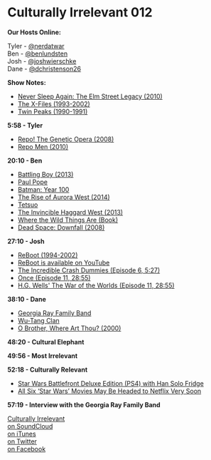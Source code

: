 # Culturally Irrelevant 012

**Our Hosts Online:**

Tyler - [@nerdatwar]  
Ben - [@benlundsten]  
Josh - [@joshwierschke]  
Dane - [@dchristenson26]  

**Show Notes:**  

 - [Never Sleep Again: The Elm Street Legacy (2010)](http://www.imdb.com/title/tt1510985/)  
 - [The X-Files (1993-2002)](http://www.imdb.com/title/tt0106179/)  
 - [Twin Peaks (1990-1991)](http://www.imdb.com/title/tt0098936/)  

**5:58 - Tyler**  

 - [Repo! The Genetic Opera (2008)](http://www.imdb.com/title/tt0963194/)  
 - [Repo Men (2010)](http://www.imdb.com/title/tt1053424/)  

**20:10 - Ben**  

 - [Battling Boy (2013)](http://www.comicvine.com/battling-boy-1-gn/4000-428372/)  
 - [Paul Pope](http://www.comicvine.com/paul-pope/4040-4306/)  
 - [Batman: Year 100](http://www.comicvine.com/batman-year-100/4050-18962/)  
 - [The Rise of Aurora West (2014)](http://www.comicvine.com/battling-boy-the-rise-of-aurora-west-1-vol-1/4000-467798/)  
 - [Tetsuo](http://www.comicvine.com/tetsuo/4005-48596/)  
 - [The Invincible Haggard West (2013)](http://www.comicvine.com/the-invincible-haggard-west-1/4000-417025/)  
 - [Where the Wild Things Are (Book)](http://www.amazon.com/Where-Wild-Things-Maurice-Sendak/dp/0064431789)  
 - [Dead Space: Downfall (2008)](http://www.imdb.com/title/tt1267379/)  

**27:10 - Josh**  

 - [ReBoot (1994-2002)](http://www.imdb.com/title/tt0108903/)  
 - [ReBoot is available on YouTube](https://www.youtube.com/playlist?list=PLhAmEp58qYISwV0GobhEBqMrXn04yLeaL)  
 - [The Incredible Crash Dummies (Episode 6, 5:27)](http://www.culturallyirrelevant.com/podcast/6)  
 - [Once (Episode 11, 28:55)](http://www.culturallyirrelevant.com/podcast/11)  
 - [H.G. Wells' The War of the Worlds (Episode 11, 28:55)](http://www.culturallyirrelevant.com/podcast/11)  

**38:10 - Dane**

 - [Georgia Ray Family Band](http://www.georgiaraefamilyband.com/)  
 - [Wu-Tang Clan](https://en.wikipedia.org/wiki/Wu-Tang_Clan)  
 - [O Brother, Where Art Thou? (2000)](http://www.imdb.com/title/tt0190590/)  

**48:20 - Cultural Elephant**  

**49:56 - Most Irrelevant**  

**52:18 - Culturally Relevant**  

 - [Star Wars Battlefront Deluxe Edition (PS4) with Han Solo Fridge](http://www.walmart.com/ip/Star-Wars-Battlefront-Deluxe-Edition-PS4-with-Han-Solo-Fridge/46708255)  
 - [All Six ‘Star Wars’ Movies May Be Headed to Netflix Very Soon](http://screencrush.com/star-wars-netflix/)  

**57:19 - Interview with the Georgia Ray Family Band**  

[Culturally Irrelevant](http://www.culturallyirrelevant.com/)  
[on SoundCloud](https://soundcloud.com/culturally-irrelevant)  
[on iTunes](https://itun.es/i6Lj4FQ)  
[on Twitter](https://twitter.com/cirrelevantpod)  
[on Facebook](https://www.facebook.com/culturallyirrelevant)  

[@nerdatwar]: http://twitter.com/nerdatwar  
[@benlundsten]: http://twitter.com/benlundsten  
[@joshwierschke]: http://twitter.com/joshwierschke  
[@dchristenson26]: https://twitter.com/dchristenson26  
